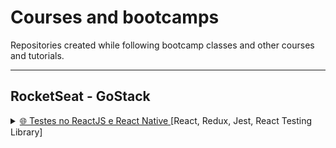 # Courses and bootcamps

Repositories created while following bootcamp classes and other courses and tutorials.

---

## RocketSeat - GoStack

<details>  
  
  <summary><a href="https://github.com/amaralc/testes-no-reactjs-e-react-native">🌐 Testes no ReactJS e React Native </a>[React, Redux, Jest, React Testing Library]   </summary>
  
  Description: Created unit tests for components, actions and reducers using TDD.

</details>



